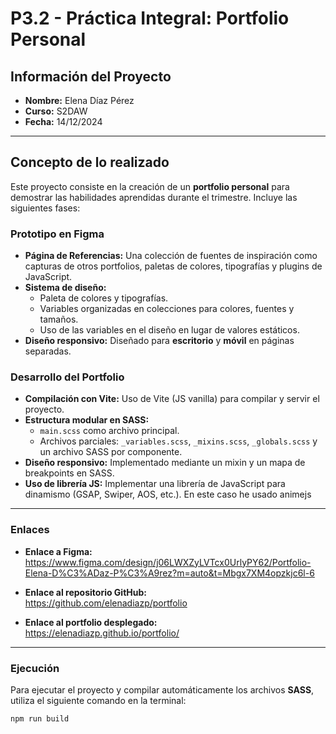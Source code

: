 # P3.2 - Práctica Integral: Portfolio Personal

## Información del Proyecto
- **Nombre:** Elena Díaz Pérez  
- **Curso:** S2DAW  
- **Fecha:** 14/12/2024  

---

## Concepto de lo realizado
Este proyecto consiste en la creación de un **portfolio personal** para demostrar las habilidades aprendidas durante el trimestre. Incluye las siguientes fases:

### Prototipo en Figma
- **Página de Referencias:** Una colección de fuentes de inspiración como capturas de otros portfolios, paletas de colores, tipografías y plugins de JavaScript.
- **Sistema de diseño:**
  - Paleta de colores y tipografías.
  - Variables organizadas en colecciones para colores, fuentes y tamaños.
  - Uso de las variables en el diseño en lugar de valores estáticos.
- **Diseño responsivo:** Diseñado para **escritorio** y **móvil** en páginas separadas.


### Desarrollo del Portfolio
- **Compilación con Vite:** Uso de Vite (JS vanilla) para compilar y servir el proyecto.
- **Estructura modular en SASS:**
  - `main.scss` como archivo principal.
  - Archivos parciales: `_variables.scss`, `_mixins.scss`, `_globals.scss` y un archivo SASS por componente.
- **Diseño responsivo:** Implementado mediante un mixin y un mapa de breakpoints en SASS.
- **Uso de librería JS:** Implementar una librería de JavaScript para dinamismo (GSAP, Swiper, AOS, etc.). En este caso he usado animejs
---


### Enlaces
- **Enlace a Figma:**  
 https://www.figma.com/design/j06LWXZyLVTcx0UrlyPY62/Portfolio-Elena-D%C3%ADaz-P%C3%A9rez?m=auto&t=Mbgx7XM4opzkjc6l-6

- **Enlace al repositorio GitHub:**  
https://github.com/elenadiazp/portfolio

- **Enlace al portfolio desplegado:**  
https://elenadiazp.github.io/portfolio/

---

### Ejecución
Para ejecutar el proyecto y compilar automáticamente los archivos **SASS**, utiliza el siguiente comando en la terminal:

```bash
npm run build
```
